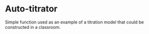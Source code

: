 # Auto-titrator
Simple function used as an example of a titration model that could be constructed in a classroom. 

